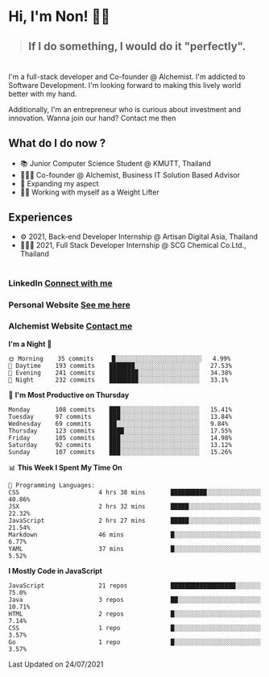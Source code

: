 # Hi, I'm Non! 🖐🏻

> ## If I do something, I would do it "perfectly".

#

I'm a full-stack developer and Co-founder @ Alchemist. I'm addicted to Software Development. I'm looking forward to making this lively world better with my hand.

Additionally, I'm an entrepreneur who is curious about investment and innovation. Wanna join our hand? Contact me then

## What do I do now ?

- 📚 Junior Computer Science Student @ KMUTT, Thailand
- 🧑🏻‍💻 Co-founder @ Alchemist, Business IT Solution Based Advisor
- 🌈 Expanding my aspect
- 🏋🏻 Working with myself as a Weight Lifter

## Experiences

- ⚙️ 2021, Back-end Developer Internship @ Artisan Digital Asia, Thailand
- 🧑🏻‍💻 2021, Full Stack Developer Internship @ SCG Chemical Co.Ltd., Thailand

#

### LinkedIn [Connect with me](https://www.linkedin.com/in/non-nontra/)

### Personal Website [See me here](https://nonnontra.com/)

### Alchemist Website [Contact me](https://alchemist-softwarehouse.co/)

<!--START_SECTION:waka-->
**I'm a Night 🦉** 

```text
🌞 Morning    35 commits     █░░░░░░░░░░░░░░░░░░░░░░░░   4.99% 
🌆 Daytime    193 commits    ███████░░░░░░░░░░░░░░░░░░   27.53% 
🌃 Evening    241 commits    ████████░░░░░░░░░░░░░░░░░   34.38% 
🌙 Night      232 commits    ████████░░░░░░░░░░░░░░░░░   33.1%

```
📅 **I'm Most Productive on Thursday** 

```text
Monday       108 commits    ███░░░░░░░░░░░░░░░░░░░░░░   15.41% 
Tuesday      97 commits     ███░░░░░░░░░░░░░░░░░░░░░░   13.84% 
Wednesday    69 commits     ██░░░░░░░░░░░░░░░░░░░░░░░   9.84% 
Thursday     123 commits    ████░░░░░░░░░░░░░░░░░░░░░   17.55% 
Friday       105 commits    ███░░░░░░░░░░░░░░░░░░░░░░   14.98% 
Saturday     92 commits     ███░░░░░░░░░░░░░░░░░░░░░░   13.12% 
Sunday       107 commits    ███░░░░░░░░░░░░░░░░░░░░░░   15.26%

```


📊 **This Week I Spent My Time On** 

```text
💬 Programming Languages: 
CSS                      4 hrs 38 mins       ██████████░░░░░░░░░░░░░░░   40.86% 
JSX                      2 hrs 32 mins       █████░░░░░░░░░░░░░░░░░░░░   22.32% 
JavaScript               2 hrs 27 mins       █████░░░░░░░░░░░░░░░░░░░░   21.54% 
Markdown                 46 mins             █░░░░░░░░░░░░░░░░░░░░░░░░   6.77% 
YAML                     37 mins             █░░░░░░░░░░░░░░░░░░░░░░░░   5.52%

```

**I Mostly Code in JavaScript** 

```text
JavaScript               21 repos            ██████████████████░░░░░░░   75.0% 
Java                     3 repos             ██░░░░░░░░░░░░░░░░░░░░░░░   10.71% 
HTML                     2 repos             █░░░░░░░░░░░░░░░░░░░░░░░░   7.14% 
CSS                      1 repo              █░░░░░░░░░░░░░░░░░░░░░░░░   3.57% 
Go                       1 repo              █░░░░░░░░░░░░░░░░░░░░░░░░   3.57%

```



 Last Updated on 24/07/2021
<!--END_SECTION:waka-->
